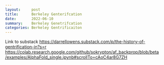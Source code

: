 ```yaml
---
layout:     post
title:      Berkeley Genterifcation
date:       2022-06-10
summary:    Berkeley Genetrifcation
categories: Berkeley Gentrificaiton
---
```

Link to substack
https://darrellowens.substack.com/p/the-history-of-gentrification-in?s=r
https://colab.research.google.com/github/sokrypton/af_backprop/blob/beta/examples/AlphaFold_single.ipynb#scrollTo=cAoC4ar8G7ZH
